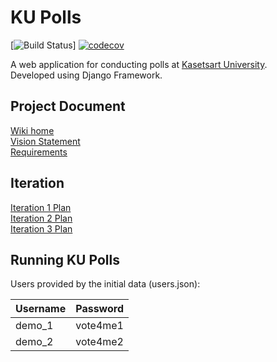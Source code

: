 # KU Polls 
[![Build Status](https://app.travis-ci.com/pattanan-cyber/ku-polls.svg?branch=main)]
[![codecov](https://codecov.io/gh/pattanan-cyber/ku-polls/branch/main/graph/badge.svg?token=V95KMC42S9)](https://codecov.io/gh/pattanan-cyber/ku-polls)

A web application for conducting polls at [Kasetsart University](http://ku.ac.th).    
Developed using Django Framework.

## Project Document
[Wiki home](../../wiki/Wiki%20home)   
[Vision Statement](../../wiki/Vision%20Statement)       
[Requirements](../../wiki/Requirement) 

## Iteration        
[Iteration 1 Plan](../../wiki/Iteration%201%20Plan)        
[Iteration 2 Plan](../../wiki/Iteration%202%20Plan)      
[Iteration 3 Plan](../../wiki/Iteration%203%20Plan)   

## Running KU Polls

Users provided by the initial data (users.json):

| Username  | Password    |
|-----------|-------------|
| demo_1     | vote4me1    |
| demo_2     | vote4me2    |
